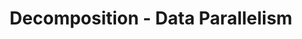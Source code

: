 ---
layout: default
title: 10. Decomposition - Data Parallelism
parent: Concurrent Programming
tags: 
  - concurrent programming
  - multithreading
  - multiprocessing
  - C++
  - C
  - python
  - data decomposition
  - map
  - map/reduce
---